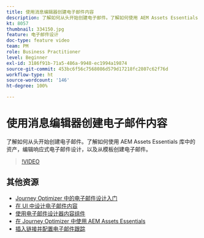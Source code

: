 ```yaml
---
title: 使用消息编辑器创建电子邮件内容
description: 了解如何从头开始创建电子邮件。了解如何使用 AEM Assets Essentials 库中的资产，编辑响应式电子邮件设计，以及从模板创建电子邮件。
kt: 8057
thumbnail: 334150.jpg
feature: 电子邮件设计
doc-type: feature video
team: PM
role: Business Practitioner
level: Beginner
exl-id: 3186f91b-71a5-486a-9948-ec1994a19874
source-git-commit: 453bc6f56c7568086d579d17218fc2807c62f76d
workflow-type: ht
source-wordcount: '146'
ht-degree: 100%

---
```


# 使用消息编辑器创建电子邮件内容

了解如何从头开始创建电子邮件。了解如何使用 AEM Assets Essentials 库中的资产，编辑响应式电子邮件设计，以及从模板创建电子邮件。

>[!VIDEO](https://video.tv.adobe.com/v/334150?quality=12)

## 其他资源

* [Journey Optimizer 中的电子邮件设计入门](https://experienceleague.adobe.com/docs/journey-optimizer/using/create-messages/email-designer/design-emails.html?lang=zh-Hans)
* [在 UI 中设计电子邮件内容](https://experienceleague.adobe.com/docs/journey-optimizer/using/create-messages/email-designer/create-email-content.html?lang=zh-Hans)
* [使用电子邮件设计器内容组件](https://experienceleague.adobe.com/docs/journey-optimizer/using/create-messages/email-designer/content-components.html?lang=zh-Hans)
* [在 Journey Optimizer 中使用 AEM Assets Essentials](https://experienceleague.adobe.com/docs/journey-optimizer/using/create-messages/assets-essentials.html?lang=zh-Hans)
* [插入链接并配置电子邮件跟踪](https://experienceleague.adobe.com/docs/journey-optimizer/using/reporting/message-tracking.html?lang=zh-Hans)
